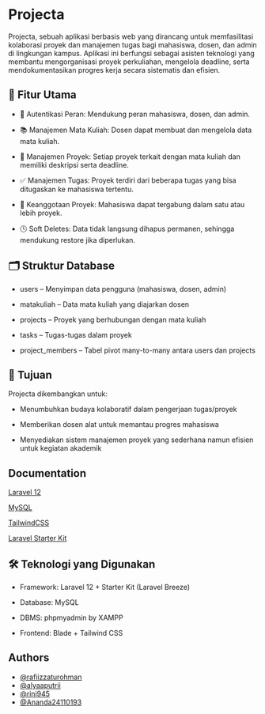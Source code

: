 # Projecta

Projecta, sebuah aplikasi berbasis web yang dirancang untuk memfasilitasi kolaborasi proyek dan manajemen tugas bagi mahasiswa, dosen, dan admin di lingkungan kampus. Aplikasi ini berfungsi sebagai asisten teknologi yang membantu mengorganisasi proyek perkuliahan, mengelola deadline, serta mendokumentasikan progres kerja secara sistematis dan efisien.

## 🎯 Fitur Utama

-   🔐 Autentikasi Peran: Mendukung peran mahasiswa, dosen, dan admin.

-   📚 Manajemen Mata Kuliah: Dosen dapat membuat dan mengelola data mata kuliah.

-   📁 Manajemen Proyek: Setiap proyek terkait dengan mata kuliah dan memiliki deskripsi serta deadline.

-   ✅ Manajemen Tugas: Proyek terdiri dari beberapa tugas yang bisa ditugaskan ke mahasiswa tertentu.

-   👥 Keanggotaan Proyek: Mahasiswa dapat tergabung dalam satu atau lebih proyek.

-   🕓 Soft Deletes: Data tidak langsung dihapus permanen, sehingga mendukung restore jika diperlukan.

## 🗂️ Struktur Database

-   users – Menyimpan data pengguna (mahasiswa, dosen, admin)

-   matakuliah – Data mata kuliah yang diajarkan dosen

-   projects – Proyek yang berhubungan dengan mata kuliah

-   tasks – Tugas-tugas dalam proyek

-   project_members – Tabel pivot many-to-many antara users dan projects

## 🚀 Tujuan

Projecta dikembangkan untuk:

-   Menumbuhkan budaya kolaboratif dalam pengerjaan tugas/proyek

-   Memberikan dosen alat untuk memantau progres mahasiswa

-   Menyediakan sistem manajemen proyek yang sederhana namun efisien untuk kegiatan akademik

## Documentation

[Laravel 12](https://laravel.com/docs/12.x)

[MySQL](https://www.mysql.com/)

[TailwindCSS](https://tailwindcss.com/)

[Laravel Starter Kit](https://laravel.com/starter-kits)

## 🛠️ Teknologi yang Digunakan

-   Framework: Laravel 12 + Starter Kit (Laravel Breeze)

-   Database: MySQL

-   DBMS: phpmyadmin by XAMPP

-   Frontend: Blade + Tailwind CSS

## Authors

-   [@rafiizzaturohman](https://www.github.com/rafiizzaturohman)
-   [@alyaaputrii](https://www.github.com/alyaaputrii)
-   [@rini945](https://www.github.com/rini945)
-   [@Ananda24110193](https://www.github.com/Ananda24110193)
